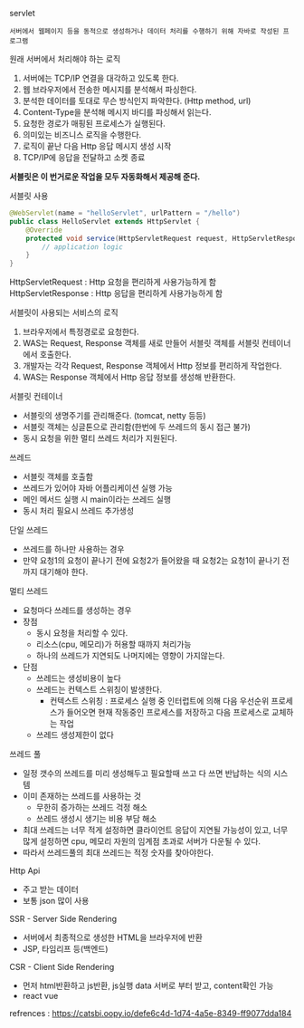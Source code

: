 servlet
```
서버에서 웹페이지 등을 동적으로 생성하거나 데이터 처리를 수행하기 위해 자바로 작성된 프로그램
```

원래 서버에서 처리해야 하는 로직
1. 서버에는 TCP/IP 연결을 대각하고 있도록 한다.
2. 웹 브라우저에서 전송한 메시지를 분석해서 파싱한다.
3. 분석한 데이터를 토대로 무슨 방식인지 파악한다. (Http method, url)
4. Content-Type을 분석해 메시지 바디를 파싱해서 읽는다.
5. 요청한 경로가 매핑된 프로세스가 실행된다.
6. 의미있는 비즈니스 로직을 수행한다.
7. 로직이 끝난 다음 Http 응답 메시지 생성 시작
8. TCP/IP에 응답을 전달하고 소켓 종료

**서블릿은 이 번거로운 작업을 모두 자동화해서 제공해 준다.**

서블릿 사용
```java
@WebServlet(name = "helloServlet", urlPattern = "/hello")
public class HelloServlet extends HttpServlet {
	@Override
	protected void service(HttpServletRequest request, HttpServletResponse response) {
		// application logic
	}
}
```
HttpServletRequest : Http 요청을 편리하게 사용가능하게 함
HttpServletResponse : Http 응답을 편리하게 사용가능하게 함

서블릿이 사용되는 서비스의 로직
1. 브라우저에서 특정경로로 요청한다.
2. WAS는 Request, Response 객체를 새로 만들어 서블릿 객체를 서블릿 컨테이너에서 호출한다.
3. 개발자는 각각 Request, Response 객체에서 Http 정보를 편리하게 작업한다.
4. WAS는 Response 객체에서 Http 응답 정보를 생성해 반환한다.

서블릿 컨테이너 
- 서블릿의 생명주기를 관리해준다. (tomcat, netty 등등)
- 서블릿 객체는 싱글톤으로 관리함(한번에 두 쓰레드의 동시 접근 불가)
- 동시 요청을 위한 멀티 쓰레드 처리가 지원된다.

쓰레드
- 서블릿 객체를 호출함
- 쓰레드가 있어야 자바 어플리케이션 실행 가능
- 메인 메서드 실행 시 main이라는 쓰레드 실행
- 동시 처리 필요시 쓰레드 추가생성

단일 쓰레드
- 쓰레드를 하나만 사용하는 경우
- 만약 요청1의 요청이 끝나기 전에 요청2가 들어왔을 때 요청2는 요청1이 끝나기 전까지 대기해야 한다.

멀티 쓰레드
- 요청마다 쓰레드를 생성하는 경우
- 장점
	- 동시 요청을 처리할 수 있다.
	- 리소스(cpu, 메모리)가 허용할 때까지 처리가능
	- 하나의 쓰레드가 지연되도 나머지에는 영향이 가지않는다.
- 단점
	- 쓰레드는 생성비용이 높다
	- 쓰레드는 컨텍스트 스위칭이 발생한다.
		- 컨텍스트 스위칭 : 프로세스 실행 중 인터럽트에 의해 다음 우선순위 프로세스가 들어오면 현재 작동중인 프로세스를 저장하고 다음 프로세스로 교체하는 작업
	- 쓰레드 생성제한이 없다

쓰레드 풀
- 일정 갯수의 쓰레드를 미리 생성해두고 필요할때 쓰고 다 쓰면 반납하는 식의 시스템
- 이미 존재하는 쓰레드를 사용하는 것
	- 무한히 증가하는 쓰레드 걱정 해소
	- 쓰레드 생성시 생기는 비용 부담 해소
- 최대 쓰레드는 너무 적게 설정하면 클라이언트 응답이 지연될 가능성이 있고, 너무 많게 설정하면 cpu, 메모리 자원의 임계점 초과로 서버가 다운될 수 있다.
- 따라서 쓰레드풀의 최대 쓰레드는 적정 숫자를 찾아야한다.

Http Api
- 주고 받는 데이터
- 보통 json 많이 사용

SSR - Server Side Rendering
- 서버에서 최종적으로 생성한 HTML을 브라우저에 반환
- JSP, 타임리프 등(백엔드)

CSR - Client Side Rendering
- 먼저 html반환하고 js반환, js실행 data 서버로 부터 받고, content확인 가능
- react vue



refrences : https://catsbi.oopy.io/defe6c4d-1d74-4a5e-8349-ff9077dda184